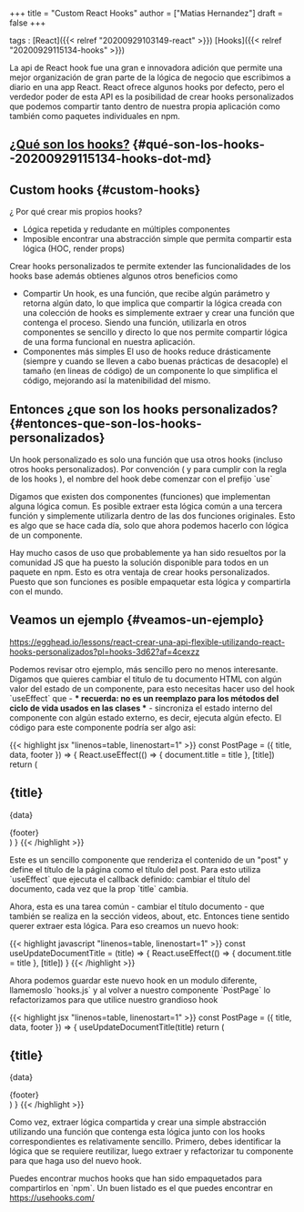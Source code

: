 +++
title = "Custom React Hooks"
author = ["Matias Hernandez"]
draft = false
+++

tags
: [React]({{< relref "20200929103149-react" >}}) [Hooks]({{< relref "20200929115134-hooks" >}})

La api de React hook fue una gran e innovadora adición que permite una mejor organización de gran parte de la lógica de negocio que escribimos a diario en una app React.
React ofrece algunos hooks por defecto, pero el verdedor poder de esta API es la posibilidad de crear hooks personalizados que podemos compartir tanto dentro de nuestra propia aplicación como también como paquetes individuales en npm.


## [¿Qué son los hooks?](20200929115134-hooks.md) {#qué-son-los-hooks--20200929115134-hooks-dot-md}


## Custom hooks {#custom-hooks}

¿ Por qué crear mis propios hooks?

-   Lógica repetida y redudante en múltiples componentes
-   Imposible encontrar una abstracción simple que permita compartir esta lógica (HOC, render props)

Crear hooks personalizados te permite extender las funcionalidades de los hooks base además obtienes algunos otros beneficios como

-   Compartir
    Un hook, es una función, que recibe algún parámetro y retorna algún dato, lo que implica que compartir la lógica creada con una colección de hooks es simplemente extraer y crear una función que contenga el proceso. Siendo una función, utilizarla en otros componentes se sencillo y directo lo que nos permite compartir lógica de una forma funcional en nuestra aplicación.
-   Componentes más simples
    El uso de hooks reduce drásticamente (siempre y cuando se lleven a cabo buenas prácticas de desacople) el tamaño (en lineas de código) de un componente lo que simplifica el código, mejorando así la matenibilidad del mismo.


## Entonces ¿que son los hooks personalizados? {#entonces-que-son-los-hooks-personalizados}

Un hook personalizado es solo una función que usa otros hooks (incluso otros hooks personalizados). Por convención ( y para cumplir con la regla de los hooks ), el nombre del hook debe comenzar con el prefijo \`use\`

Digamos que existen dos componentes (funciones) que implementan alguna lógica comun. Es posible extraer esta lógica común a una tercera función y simplemente utilizarla dentro de las dos funciones originales. Esto es algo que se hace cada día, solo que ahora podemos hacerlo con lógica de un componente.

Hay mucho casos de uso que probablemente ya han sido resueltos por la comunidad JS que ha puesto la solución disponible para todos en un paquete en npm. Esto es otra ventaja de crear hooks personalizados. Puesto que son funciones es posible empaquetar esta lógica y compartirla con el mundo.


## Veamos un ejemplo {#veamos-un-ejemplo}

<https://egghead.io/lessons/react-crear-una-api-flexible-utilizando-react-hooks-personalizados?pl=hooks-3d62?af=4cexzz>

Podemos revisar otro ejemplo, más sencillo pero no menos interesante.
Digamos que quieres cambiar el titulo de tu documento HTML con algún valor del estado de un componente, para esto necesitas hacer uso del hook \`useEffect\` que - **\* recuerda: no es un reemplazo para los métodos del ciclo de vida usados en las clases \*** - sincroniza el estado interno del componente con algún estado externo, es decir, ejecuta algún efecto.
El código para este componente podría ser algo asi:

{{< highlight jsx "linenos=table, linenostart=1" >}}
const PostPage = ({ title, data, footer }) => {
    React.useEffect(() => {
        document.title = title
    }, [title])
    return (
        <article>
            <h1>{title}</h1>
            <p>{data}</p>
            <span>{footer}</span>
        </article>
    )
}
{{< /highlight >}}

Este es un sencillo componente que renderiza el contenido de un "post" y define el título de la página como el título del post. Para esto utiliza \`useEffect\` que ejecuta el callback definido: cambiar el título del documento, cada vez que la prop \`title\` cambia.

Ahora, esta es una tarea común - cambiar el título documento - que también se realiza en la sección videos, about, etc. Entonces tiene sentido querer extraer esta lógica. Para eso creamos un nuevo hook:

{{< highlight javascript "linenos=table, linenostart=1" >}}
const useUpdateDocumentTitle = (title) => {
    React.useEffect(() => {
        document.title = title
    }, [title])
}
{{< /highlight >}}

Ahora podemos guardar este nuevo hook en un modulo diferente, llamemoslo \`hooks.js\` y al volver a nuestro componente \`PostPage\` lo refactorizamos para que utilice nuestro grandioso hook

{{< highlight jsx "linenos=table, linenostart=1" >}}
const PostPage = ({ title, data, footer }) => {
    useUpdateDocumentTitle(title)
    return (
        <article>
            <h1>{title}</h1>
            <p>{data}</p>
            <span>{footer}</span>
        </article>
    )
}
{{< /highlight >}}

Como vez, extraer lógica compartida y crear una simple abstracción utilizando una función que contenga esta lógica junto con los hooks correspondientes es relativamente sencillo.
Primero, debes identificar la lógica que se requiere reutilizar, luego extraer y refactorizar tu componente para que haga uso del nuevo hook.

Puedes encontrar muchos hooks que han sido empaquetados para compartirlos en \`npm\`. Un buen listado es el que puedes encontrar en <https://usehooks.com/>
